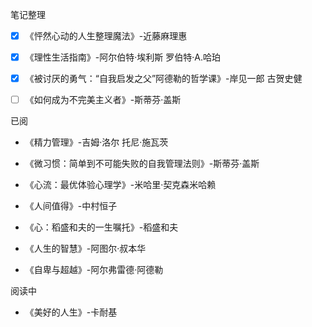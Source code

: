 笔记整理

- [x] 《怦然心动的人生整理魔法》-近藤麻理惠

- [x] 《理性生活指南》-阿尔伯特·埃利斯 罗伯特·A.哈珀

- [x] 《被讨厌的勇气：“自我启发之父”阿德勒的哲学课》-岸见一郎 古贺史健

- [ ] 《如何成为不完美主义者》-斯蒂芬·盖斯

  

已阅

- 《精力管理》-吉姆·洛尔 托尼·施瓦茨

- 《微习惯：简单到不可能失败的自我管理法则》-斯蒂芬·盖斯

- 《心流：最优体验心理学》-米哈里·契克森米哈赖

- 《人间值得》-中村恒子

- 《心：稻盛和夫的一生嘱托》-稻盛和夫

- 《人生的智慧》-阿图尔·叔本华

- 《自卑与超越》-阿尔弗雷德·阿德勒

  

阅读中

- 《美好的人生》-卡耐基



